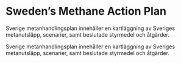 # Sweden’s Methane Action Plan

Sverige metanhandlingsplan innehåller en kartläggning av Sveriges metanutsläpp, scenarier, samt beslutade styrmedel och åtgärder.

Sverige metanhandlingsplan innehåller en kartläggning av Sveriges metanutsläpp, scenarier, samt beslutade styrmedel och åtgärder.
